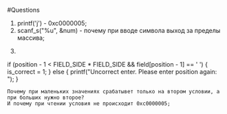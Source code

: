 #Questions
1. printf('j') - 0xc0000005;
2. scanf_s("%u", &num) - почему при вводе символа выход за пределы массива;
3. ```c
if (position - 1 < FIELD_SIDE * FIELD_SIDE && field[position - 1] == ' ') {
	is_correct = 1;
}
else
{
	printf("Uncorrect enter. Please enter position again: ");
}
```
Почему при маленьких значениях срабатывет только на втором условии, а при больших нужно второе?
И почему при чтении условия не происходит 0xc0000005;